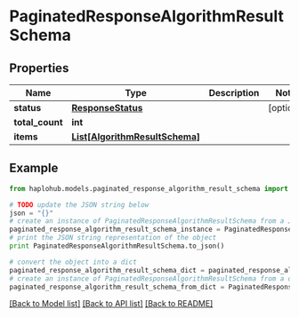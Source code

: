 # PaginatedResponseAlgorithmResultSchema


## Properties
Name | Type | Description | Notes
------------ | ------------- | ------------- | -------------
**status** | [**ResponseStatus**](ResponseStatus.md) |  | [optional] 
**total_count** | **int** |  | 
**items** | [**List[AlgorithmResultSchema]**](AlgorithmResultSchema.md) |  | 

## Example

```python
from haplohub.models.paginated_response_algorithm_result_schema import PaginatedResponseAlgorithmResultSchema

# TODO update the JSON string below
json = "{}"
# create an instance of PaginatedResponseAlgorithmResultSchema from a JSON string
paginated_response_algorithm_result_schema_instance = PaginatedResponseAlgorithmResultSchema.from_json(json)
# print the JSON string representation of the object
print PaginatedResponseAlgorithmResultSchema.to_json()

# convert the object into a dict
paginated_response_algorithm_result_schema_dict = paginated_response_algorithm_result_schema_instance.to_dict()
# create an instance of PaginatedResponseAlgorithmResultSchema from a dict
paginated_response_algorithm_result_schema_from_dict = PaginatedResponseAlgorithmResultSchema.from_dict(paginated_response_algorithm_result_schema_dict)
```
[[Back to Model list]](../README.md#documentation-for-models) [[Back to API list]](../README.md#documentation-for-api-endpoints) [[Back to README]](../README.md)



